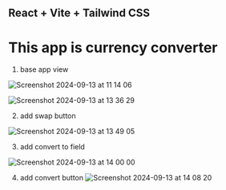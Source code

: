 ## React + Vite + Tailwind CSS

# This app is currency converter 


1. base app view

   
![Screenshot 2024-09-13 at 11 14 06](https://github.com/user-attachments/assets/d4ed8ee1-85b9-492c-bef1-f8ec930bcfe6)


![Screenshot 2024-09-13 at 13 36 29](https://github.com/user-attachments/assets/64c0df90-042a-4fc5-a0c5-cd1e3988a355)

2. add swap button

![Screenshot 2024-09-13 at 13 49 05](https://github.com/user-attachments/assets/b36095d0-4b3f-4ab4-8f8d-352cb0ac02c7)

3. add convert to field

![Screenshot 2024-09-13 at 14 00 00](https://github.com/user-attachments/assets/a09d82b0-0f05-499f-b1f5-c770b2aa83cd)

4. add convert button
![Screenshot 2024-09-13 at 14 08 20](https://github.com/user-attachments/assets/4f76b562-6d06-40b2-8d29-ed37d223fa55)
